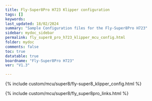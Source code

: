 ```yaml
---
title: Fly-Super8Pro H723 Klipper configuration
tags: []
keywords: 
last_updated: 18/02/2024
summary: "Sample Configuration files for the Fly-Super8Pro H723"
sidebar: mydoc_sidebar
permalink: fly_super8_pro_h723_klipper_mcu_config.html
folder: mydoc
comments: false
toc: true
datatable: true
boardname: "Fly-Super8Pro H723" 
ver: "V1.3" 

---
```


{% include custom/mcu/super8/fly-super8_klipper_config.html %}

{% include custom/mcu/super8/fly_super8pro_links.html %}
